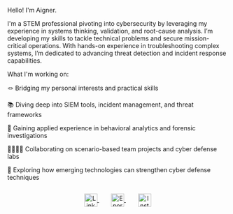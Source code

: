 Hello! I'm Aigner.

I'm a STEM professional pivoting into cybersecurity by leveraging my experience in systems thinking, validation, and root-cause analysis. I’m developing my skills to tackle technical problems and secure mission-critical operations. With hands-on experience in troubleshooting complex systems, I’m dedicated to advancing threat detection and incident response capabilities. 

What I'm working on:

🪢 Bridging my personal interests and practical skills

📚 Diving deep into SIEM tools, incident management, and threat frameworks

🫆 Gaining applied experience in behavioral analytics and forensic investigations

🫱🏾‍🫲🏿 Collaborating on scenario-based team projects and cyber defense labs

🚀 Exploring how emerging technologies can strengthen cyber defense techniques


##
<p align="center">

  <a href="https://linkedin.com/in/aignerands" target="_blank">
    <img src="https://img.shields.io/badge/LinkedIn-2A82BA?style=for-the-badge&logo=linkedin&logoColor=white" alt="LinkedIn" style="height:30px; vertical-align:middle;" />
  </a>
  &nbsp;&nbsp;&nbsp;&nbsp;&nbsp;&nbsp;

  <a href="https://YOURPORTFOLIOLINK.com" target="_blank">
    <img src="https://img.shields.io/badge/Eportfolio-B5B5B5?style=for-the-badge&logo=github&logoColor=white" alt="Eportfolio" style="height:30px; vertical-align:middle;" />
  </a>
  &nbsp;&nbsp;&nbsp;&nbsp;&nbsp;&nbsp;

  <a href="https://instagram.com/alt.aigner" target="_blank">
    <img src="https://img.shields.io/badge/Instagram-5DB0B0?style=for-the-badge&logo=instagram&logoColor=white" alt="Instagram" style="height:30px; vertical-align:middle;" />
  </a>

</p>


